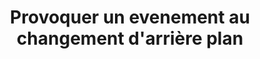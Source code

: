 ---
title: Provoquer un evenement au changement d'arrière plan
link: https://player.vimeo.com/video/162555047?color=f18215&api=1&player_id=video_Player_1
outil: scratch
type: video
contenttype: branchee
---